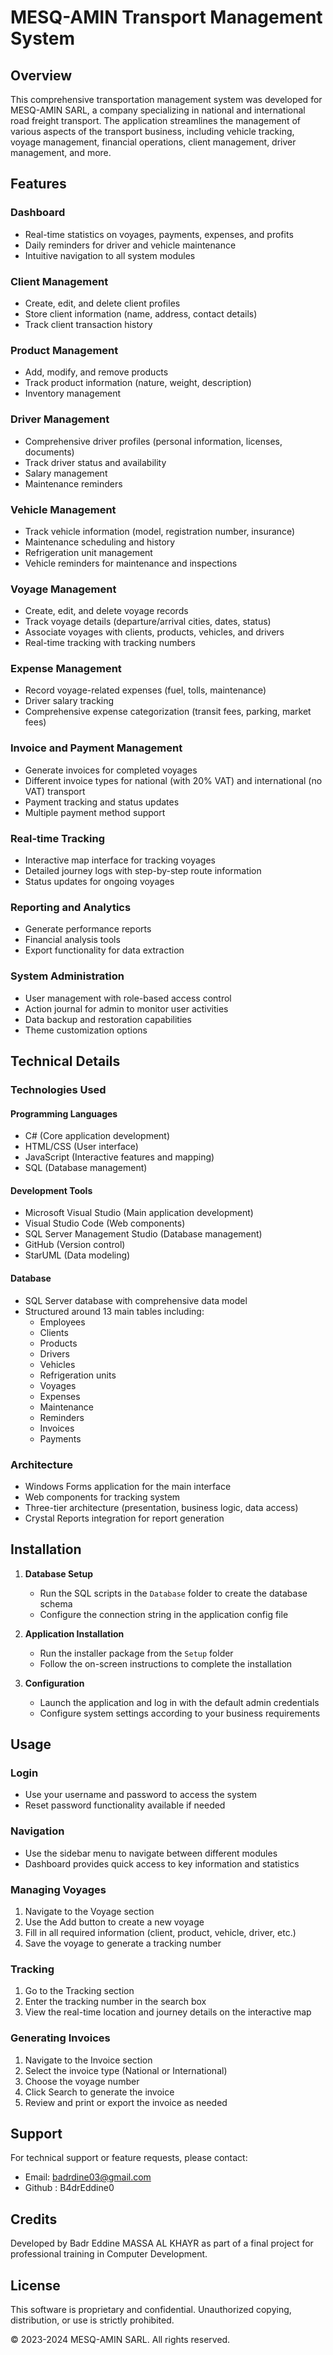 # MESQ-AMIN Transport Management System

## Overview

This comprehensive transportation management system was developed for MESQ-AMIN SARL, a company specializing in national and international road freight transport. The application streamlines the management of various aspects of the transport business, including vehicle tracking, voyage management, financial operations, client management, driver management, and more.

## Features

### Dashboard
- Real-time statistics on voyages, payments, expenses, and profits
- Daily reminders for driver and vehicle maintenance
- Intuitive navigation to all system modules

### Client Management
- Create, edit, and delete client profiles
- Store client information (name, address, contact details)
- Track client transaction history

### Product Management
- Add, modify, and remove products
- Track product information (nature, weight, description)
- Inventory management

### Driver Management
- Comprehensive driver profiles (personal information, licenses, documents)
- Track driver status and availability
- Salary management
- Maintenance reminders

### Vehicle Management
- Track vehicle information (model, registration number, insurance)
- Maintenance scheduling and history
- Refrigeration unit management
- Vehicle reminders for maintenance and inspections

### Voyage Management
- Create, edit, and delete voyage records
- Track voyage details (departure/arrival cities, dates, status)
- Associate voyages with clients, products, vehicles, and drivers
- Real-time tracking with tracking numbers

### Expense Management
- Record voyage-related expenses (fuel, tolls, maintenance)
- Driver salary tracking
- Comprehensive expense categorization (transit fees, parking, market fees)

### Invoice and Payment Management
- Generate invoices for completed voyages
- Different invoice types for national (with 20% VAT) and international (no VAT) transport
- Payment tracking and status updates
- Multiple payment method support

### Real-time Tracking
- Interactive map interface for tracking voyages
- Detailed journey logs with step-by-step route information
- Status updates for ongoing voyages

### Reporting and Analytics
- Generate performance reports
- Financial analysis tools
- Export functionality for data extraction

### System Administration
- User management with role-based access control
- Action journal for admin to monitor user activities
- Data backup and restoration capabilities
- Theme customization options

## Technical Details

### Technologies Used

#### Programming Languages
- C# (Core application development)
- HTML/CSS (User interface)
- JavaScript (Interactive features and mapping)
- SQL (Database management)

#### Development Tools
- Microsoft Visual Studio (Main application development)
- Visual Studio Code (Web components)
- SQL Server Management Studio (Database management)
- GitHub (Version control)
- StarUML (Data modeling)

#### Database
- SQL Server database with comprehensive data model
- Structured around 13 main tables including:
  - Employees
  - Clients
  - Products
  - Drivers
  - Vehicles
  - Refrigeration units
  - Voyages
  - Expenses
  - Maintenance
  - Reminders
  - Invoices
  - Payments

### Architecture
- Windows Forms application for the main interface
- Web components for tracking system
- Three-tier architecture (presentation, business logic, data access)
- Crystal Reports integration for report generation

## Installation

1. **Database Setup**
   - Run the SQL scripts in the `Database` folder to create the database schema
   - Configure the connection string in the application config file

2. **Application Installation**
   - Run the installer package from the `Setup` folder
   - Follow the on-screen instructions to complete the installation

3. **Configuration**
   - Launch the application and log in with the default admin credentials
   - Configure system settings according to your business requirements

## Usage

### Login
- Use your username and password to access the system
- Reset password functionality available if needed

### Navigation
- Use the sidebar menu to navigate between different modules
- Dashboard provides quick access to key information and statistics

### Managing Voyages
1. Navigate to the Voyage section
2. Use the Add button to create a new voyage
3. Fill in all required information (client, product, vehicle, driver, etc.)
4. Save the voyage to generate a tracking number

### Tracking
1. Go to the Tracking section
2. Enter the tracking number in the search box
3. View the real-time location and journey details on the interactive map

### Generating Invoices
1. Navigate to the Invoice section
2. Select the invoice type (National or International)
3. Choose the voyage number
4. Click Search to generate the invoice
5. Review and print or export the invoice as needed

## Support

For technical support or feature requests, please contact:
- Email: badrdine03@gmail.com
- Github : B4drEddine0

## Credits

Developed by Badr Eddine MASSA AL KHAYR as part of a final project for professional training in Computer Development.

## License

This software is proprietary and confidential. Unauthorized copying, distribution, or use is strictly prohibited.

© 2023-2024 MESQ-AMIN SARL. All rights reserved.
